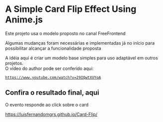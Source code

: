 <h1>A Simple Card Flip Effect Using Anime.js</h1>

<p>Este projeto usa o modelo proposto no canal FreeFrontend</p>
<p>Algumas mudanças foram necessárias e implementadas já no início para possibilitar alcançar a funcionalidade proposta</p>
<p>A idéia aqui é criar um modelo base simples para uso adaptável em outros projetos.</br>
O vídeo do author pode ser conferido aqui:</p>

<code>https://www.youtube.com/watch?v=29IQwtXVYqA</code>

<h2>Confira o resultado final, aqui</h2>
<p>O evento responde ao click sobre o card</p>

https://luisfernandomgrs.github.io/Card-Flip/
